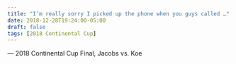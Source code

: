 ```yaml
---
title: "I’m really sorry I picked up the phone when you guys called …"
date: 2018-12-28T19:24:00-05:00
draft: false
tags: [2018 Continental Cup]
---
```

— 2018 Continental Cup Final, Jacobs vs. Koe
<!--more--> 

